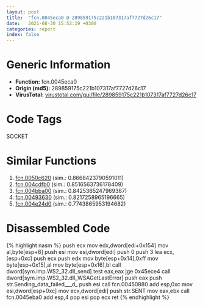 ```yaml
---
layout: post
title:  "fcn.0045eca0 @ 289859175c221b107317af7727d26c17"
date:   2021-08-30 15:52:19 +0300
categories: report
index: false
---
```


# Generic Information
- **Function:** fcn.0045eca0
- **Origin (md5):** 289859175c221b107317af7727d26c17
- **VirusTotal:** [virustotal.com/gui/file/289859175c221b107317af7727d26c17][virustotal_ref]

# Code Tags
<span class="tag" id="SOCKET">SOCKET</span>


# Similar Functions

1. [fcn.0050c620][similar_1_ref] (sim.: 0.8668423790591011)
2. [fcn.004cdfb0][similar_2_ref] (sim.: 0.8516563736178409)
3. [fcn.004bba00][similar_3_ref] (sim.: 0.8425365247969367)
4. [fcn.00493630][similar_4_ref] (sim.: 0.8217258965196665)
5. [fcn.004e24d0][similar_5_ref] (sim.: 0.7743865953194682)


# Disassembled Code

{% highlight nasm %}
push ecx
mov edx,dword[edi+0x154]
mov al,byte[esp+8]
push esi
mov esi,dword[edi]
push 0
push 3
lea ecx,[esp+0xc]
push ecx
push edx
mov byte[esp+0x14],0xff
mov byte[esp+0x15],al
mov byte[esp+0x16],bl
call dword[sym.imp.WS2_32.dll_send]
test eax,eax
jge 0x45ece4
call dword[sym.imp.WS2_32.dll_WSAGetLastError]
push eax
push str.Sending_data_failed___d_
push esi
call fcn.00450880
add esp,0xc
mov esi,dword[esp+0xc]
mov ecx,dword[edi]
push str.SENT
mov eax,ebx
call fcn.0045eba0
add esp,4
pop esi
pop ecx
ret 
{% endhighlight %}


[similar_1_ref]: /report/fcn.0050c620@17d73cbafe6dd96dd6f2291fab06fbb5
[similar_2_ref]: /report/fcn.004cdfb0@279a61b1e76da49531f1f16fd1102a2d
[similar_3_ref]: /report/fcn.004bba00@1160595edb203a63cb2ca3ce2ff04f47
[similar_4_ref]: /report/fcn.00493630@be7fba7cc724acf4ae2900d99e0fc9c3
[similar_5_ref]: /report/fcn.004e24d0@4fe38de7c6c86a1bad209560fa052231
[virustotal_ref]: https://www.virustotal.com/gui/file/289859175c221b107317af7727d26c17